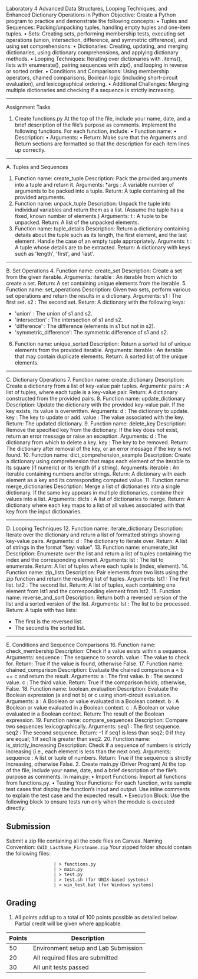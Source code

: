 Laboratory 4
Advanced Data Structures, Looping Techniques, and Enhanced Dictionary Operations in Python
Objective:
Create a Python program to practice and demonstrate the following concepts:
•	Tuples and Sequences: Packing/unpacking tuples, handling empty tuples and one-item tuples.
•	Sets: Creating sets, performing membership tests, executing set operations (union, intersection, difference, and symmetric difference), and using set comprehensions.
•	Dictionaries: Creating, updating, and merging dictionaries, using dictionary comprehensions, and applying dictionary methods.
•	Looping Techniques: Iterating over dictionaries with .items(), lists with enumerate(), pairing sequences with zip(), and looping in reverse or sorted order.
•	Conditions and Comparisons: Using membership operators, chained comparisons, Boolean logic (including short-circuit evaluation), and lexicographical ordering.
•	Additional Challenges: Merging multiple dictionaries and checking if a sequence is strictly increasing.
________________________________________
Assignment Tasks
1. Create functions.py
At the top of the file, include your name, date, and a brief description of the file’s purpose as comments.
Implement the following functions. For each function, include:
•	Function name:
•	Description:
•	Arguments:
•	Return:
Make sure that the Arguments and Return sections are formatted so that the description for each item lines up correctly.
________________________________________
A. Tuples and Sequences
1.	Function name: create_tuple
Description:
Pack the provided arguments into a tuple and return it.
Arguments:
*args : A variable number of arguments to be packed into a tuple.
Return:
A tuple containing all the provided arguments.
2.	Function name: unpack_tuple
Description:
Unpack the tuple into individual variables and return them as a list.
(Assume the tuple has a fixed, known number of elements.)
Arguments:
t : A tuple to be unpacked.
Return:
A list of the unpacked elements.
3.	Function name: tuple_details
Description:
Return a dictionary containing details about the tuple such as its length, the first element, and the last element.
Handle the case of an empty tuple appropriately.
Arguments:
t : A tuple whose details are to be extracted.
Return:
A dictionary with keys such as 'length', 'first', and 'last'.
________________________________________
B. Set Operations
4.	Function name: create_set
Description:
Create a set from the given iterable.
Arguments:
iterable : An iterable from which to create a set.
Return:
A set containing unique elements from the iterable.
5.	Function name: set_operations
Description:
Given two sets, perform various set operations and return the results in a dictionary.
Arguments:
s1 : The first set.
s2 : The second set.
Return:
A dictionary with the following keys:
- 'union' : The union of s1 and s2.
- 'intersection' : The intersection of s1 and s2.
- 'difference' : The difference (elements in s1 but not in s2).
- 'symmetric_difference': The symmetric difference of s1 and s2.
6.	Function name: unique_sorted
Description:
Return a sorted list of unique elements from the provided iterable.
Arguments:
iterable : An iterable that may contain duplicate elements.
Return:
A sorted list of the unique elements.
________________________________________
C. Dictionary Operations
7.	Function name: create_dictionary
Description:
Create a dictionary from a list of key-value pair tuples.
Arguments:
pairs : A list of tuples, where each tuple is a key-value pair.
Return:
A dictionary constructed from the provided pairs.
8.	Function name: update_dictionary
Description:
Update the dictionary with the provided key-value pair.
If the key exists, its value is overwritten.
Arguments:
d : The dictionary to update.
key : The key to update or add.
value : The value associated with the key.
Return:
The updated dictionary.
9.	Function name: delete_key
Description:
Remove the specified key from the dictionary.
If the key does not exist, return an error message or raise an exception.
Arguments:
d : The dictionary from which to delete a key.
key : The key to be removed.
Return:
The dictionary after removal of the key, or an error message if the key is not found.
10.	Function name: dict_comprehension_example
Description:
Create a dictionary using comprehension that maps each element of the iterable
to its square (if numeric) or its length (if a string).
Arguments:
iterable : An iterable containing numbers and/or strings.
Return:
A dictionary with each element as a key and its corresponding computed value.
11.	Function name: merge_dictionaries
Description:
Merge a list of dictionaries into a single dictionary.
If the same key appears in multiple dictionaries, combine their values into a list.
Arguments:
dicts : A list of dictionaries to merge.
Return:
A dictionary where each key maps to a list of all values associated with that key from the input dictionaries.
________________________________________
D. Looping Techniques
12.	Function name: iterate_dictionary
Description:
Iterate over the dictionary and return a list of formatted strings showing key-value pairs.
Arguments:
d : The dictionary to iterate over.
Return:
A list of strings in the format "key: value".
13.	Function name: enumerate_list
Description:
Enumerate over the list and return a list of tuples containing the index and the corresponding element.
Arguments:
lst : The list to enumerate.
Return:
A list of tuples where each tuple is (index, element).
14.	Function name: zip_lists
Description:
Pair elements from two lists using the zip function and return the resulting list of tuples.
Arguments:
lst1 : The first list.
lst2 : The second list.
Return:
A list of tuples, each containing one element from lst1 and the corresponding element from lst2.
15.	Function name: reverse_and_sort
Description:
Return both a reversed version of the list and a sorted version of the list.
Arguments:
lst : The list to be processed.
Return:
A tuple with two lists:
- The first is the reversed list.
- The second is the sorted list.
________________________________________
E. Conditions and Sequence Comparisons
16.	Function name: check_membership
Description:
Check if a value exists within a sequence.
Arguments:
sequence : The sequence to search.
value : The value to check for.
Return:
True if the value is found, otherwise False.
17.	Function name: chained_comparison
Description:
Evaluate the chained comparison a < b == c and return the result.
Arguments:
a : The first value.
b : The second value.
c : The third value.
Return:
True if the comparison holds; otherwise, False.
18.	Function name: boolean_evaluation
Description:
Evaluate the Boolean expression (a and not b) or c using short-circuit evaluation.
Arguments:
a : A Boolean or value evaluated in a Boolean context.
b : A Boolean or value evaluated in a Boolean context.
c : A Boolean or value evaluated in a Boolean context.
Return:
The result of the Boolean expression.
19.	Function name: compare_sequences
Description:
Compare two sequences lexicographically.
Arguments:
seq1 : The first sequence.
seq2 : The second sequence.
Return:
-1 if seq1 is less than seq2;
0 if they are equal;
1 if seq1 is greater than seq2.
20.	Function name: is_strictly_increasing
Description:
Check if a sequence of numbers is strictly increasing
(i.e., each element is less than the next one).
Arguments:
sequence : A list or tuple of numbers.
Return:
True if the sequence is strictly increasing, otherwise False.
2. Create main.py (Driver Program)
At the top of the file, include your name, date, and a brief description of the file’s purpose as comments.
In main.py:
•	Import Functions:
Import all functions from functions.py.
•	Testing Your Functions:
For each function, write sample test cases that display the function’s input and output.
Use inline comments to explain the test case and the expected result.
•	Execution Block:
Use the following block to ensure tests run only when the module is executed directly:
## Submission
Submit a zip file containing all the code files on Canvas.
Naming Convention: `CWID_LastName_Firstname.zip`
Your zipped folder should contain the following files:
```
                  | > functions.py
                  | > main.py
                  | > test.py
                  | > test.sh (for UNIX-based systems)
                  | > win_test.bat (for Windows systems)
```
    
## Grading
1. All points add up to a total of 100 points possible as detailed below. Partial credit will be given where applicable.

| Points | Description |
| --- | --- |
|50|Environment setup and Lab Submission|
|20|All required files are submitted|
|30|All unit tests passed|
